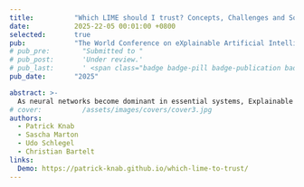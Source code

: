 ```yaml
---
title:          "Which LIME should I trust? Concepts, Challenges and Solutions"
date:           2025-22-05 00:01:00 +0800
selected:       true
pub:            "The World Conference on eXplainable Artificial Intelligence (XAI)"
# pub_pre:        "Submitted to "
# pub_post:       'Under review.'
# pub_last:       ' <span class="badge badge-pill badge-publication badge-success">Spotlight</span>'
pub_date:       "2025"

abstract: >-
  As neural networks become dominant in essential systems, Explainable Artificial Intelligence (XAI) plays a crucial role in fostering trust and detecting potential misbehavior of opaque models. LIME (Local Interpretable Model-agnostic Explanations) is among the most prominent model-agnostic approaches, generating explanations by approximating the behavior of black-box models around specific instances. Despite its popularity, LIME faces challenges related to fidelity, stability, and applicability to domain-specific problems. Numerous adaptations and enhancements have been proposed to address these issues, but the growing number of developments can be overwhelming, complicating efforts to navigate LIME-related research. To the best of our knowledge, this is the first survey to comprehensively explore and collect LIME's foundational concepts and known limitations. We categorize and compare its various enhancements, offering a structured taxonomy based on intermediate steps and key issues. Our analysis provides a holistic overview of advancements in LIME, guiding future research and helping practitioners identify suitable approaches. Additionally, we provide a continuously updated interactive website (https://patrick-knab.github.io/which-lime-to-trust/), offering a concise and accessible overview of the survey.
# cover:          /assets/images/covers/cover3.jpg
authors:
  - Patrick Knab
  - Sascha Marton
  - Udo Schlegel
  - Christian Bartelt
links:
  Demo: https://patrick-knab.github.io/which-lime-to-trust/
---
```

